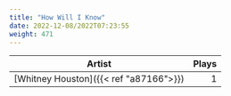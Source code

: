 ```yaml
---
title: "How Will I Know"
date: 2022-12-08/2022T07:23:55
weight: 471
---
```




 Artist | Plays 
----- | -----:
[Whitney Houston]({{< ref "a87166">}}) | 1
